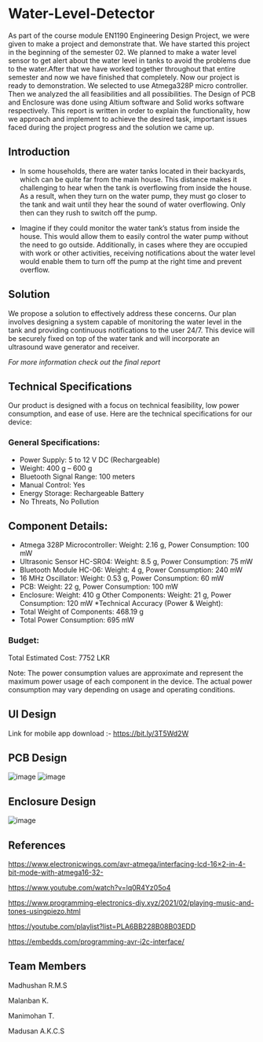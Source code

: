 # Water-Level-Detector
As part of the course module EN1190 Engineering Design Project, we were given to make a project and demonstrate that. We have started this project in the beginning of the semester 02. We planned to make a water level sensor to get alert about the water level in tanks to avoid the problems due to the water.After that we have worked together throughout that entire semester and now we have finished that completely. Now our project is ready to demonstration. We selected to use Atmega328P micro controller. Then we analyzed the all feasibilities and all possibilities. The Design of PCB and Enclosure was done using Altium software and Solid works software respectively. This report is written in order to explain the functionality, how we approach and implement to achieve the desired task, important issues faced during the project progress and the solution we came up.

## Introduction
* In some households, there are water tanks located in their backyards, which can be quite far from the main house. This distance makes it challenging to hear when the tank is overflowing from inside the house. As a result, when they turn on the water pump, they must go closer to the tank and wait until they hear the sound of water overflowing. Only then can they rush to switch off the pump.

* Imagine if they could monitor the water tank’s status from inside the house. This would allow them to easily control the water pump without the need to go outside. Additionally, in cases where they are occupied with work or other activities, receiving notifications about the water level would enable them to turn off the pump at the right time and prevent overflow.


## Solution
We propose a solution to effectively address these concerns. Our plan involves designing a system capable of monitoring the water level in the tank and providing continuous notifications to the user 24/7. This device will be securely fixed on top of the water tank and will incorporate an ultrasound wave generator and receiver.

*For more information check out the final report*

## Technical Specifications
Our product is designed with a focus on technical feasibility, low power consumption, and ease of use. Here are the technical specifications for our device:

### General Specifications:

* Power Supply: 5 to 12 V DC (Rechargeable)
* Weight: 400 g – 600 g
* Bluetooth Signal Range: 100 meters
* Manual Control: Yes
* Energy Storage: Rechargeable Battery
* No Threats, No Pollution
  
## Component Details:
* Atmega 328P Microcontroller: Weight: 2.16 g, Power Consumption: 100 mW
* Ultrasonic Sensor HC-SR04: Weight: 8.5 g, Power Consumption: 75 mW
* Bluetooth Module HC-06: Weight: 4 g, Power Consumption: 240 mW
* 16 MHz Oscillator: Weight: 0.53 g, Power Consumption: 60 mW
* PCB: Weight: 22 g, Power Consumption: 100 mW
* Enclosure: Weight: 410 g
Other Components: Weight: 21 g, Power Consumption: 120 mW
*Technical Accuracy (Power & Weight):
* Total Weight of Components: 468.19 g
* Total Power Consumption: 695 mW
  
### Budget:
Total Estimated Cost: 7752 LKR

Note: The power consumption values are approximate and represent the maximum power usage of each component in the device. The actual power consumption may vary depending on usage and operating conditions.

## UI Design
Link for mobile app download :- https://bit.ly/3T5Wd2W

## PCB Design
![image](https://github.com/malanban/Water-Level-Detector/assets/131769448/653e92af-0ca4-4ddc-ae53-f8bfe1b93b7e)
![image](https://github.com/malanban/Water-Level-Detector/assets/131769448/51183332-7342-4e12-a456-802412e7ccbe)


## Enclosure Design
![image](https://github.com/malanban/Water-Level-Detector/assets/131769448/f33f0dc7-e3fb-4ced-ba70-5ebca97d06e1)


## References
https://www.electronicwings.com/avr-atmega/interfacing-lcd-16×2-in-4-bit-mode-with-atmega16-32-

https://www.youtube.com/watch?v=lq0R4Yz05o4

https://www.programming-electronics-diy.xyz/2021/02/playing-music-and-tones-usingpiezo.html

https://youtube.com/playlist?list=PLA6BB228B08B03EDD

https://embedds.com/programming-avr-i2c-interface/

## Team Members
Madhushan R.M.S

Malanban K.

Manimohan T.

Madusan A.K.C.S
